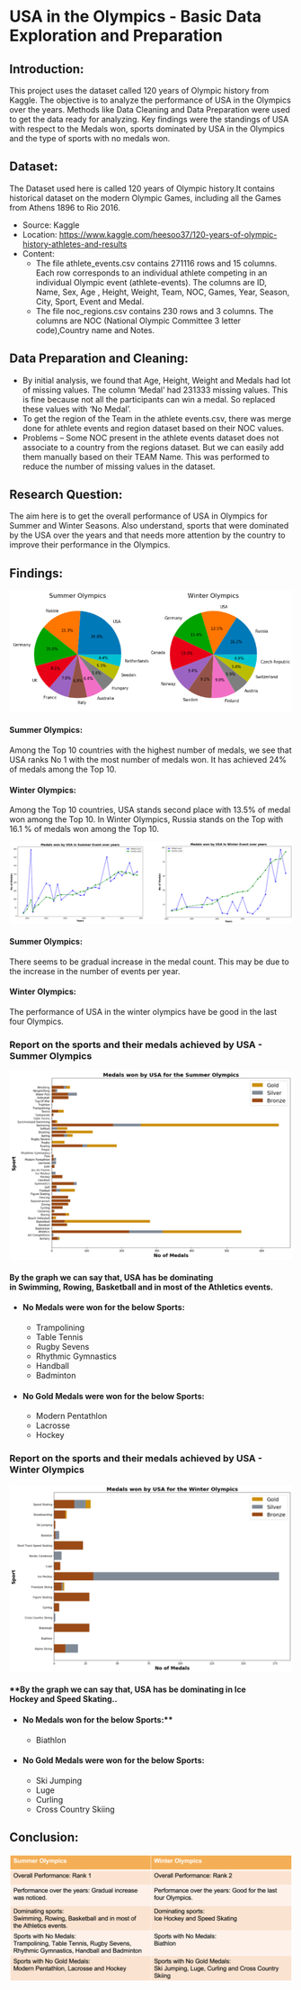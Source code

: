 # USA in the Olympics - Basic Data Exploration and Preparation

## Introduction:
This project uses the dataset called 120 years of Olympic history from
Kaggle. The objective is to analyze the performance of USA in the Olympics over
the years. Methods like Data Cleaning and Data Preparation were used to get the
data ready for analyzing. Key findings were the standings of USA with respect to
the Medals won, sports dominated by USA in the Olympics and the type of sports
with no medals won.

## Dataset:
The Dataset used here is called 120 years of Olympic history.It contains historical dataset on
the modern Olympic Games, including all the Games from Athens 1896 to Rio 2016.
- Source: Kaggle
- Location: https://www.kaggle.com/heesoo37/120-years-of-olympic-history-athletes-and-results
- Content:
     - The file athlete_events.csv contains 271116 rows and 15 columns. Each row corresponds to an
individual athlete competing in an individual Olympic event (athlete-events). The columns are ID,
Name, Sex, Age , Height, Weight, Team, NOC, Games, Year, Season, City, Sport, Event and
Medal.
     - The file noc_regions.csv contains 230 rows and 3 columns. The columns are NOC (National
Olympic Committee 3 letter code),Country name and Notes.

## Data Preparation and Cleaning:

- By initial analysis, we found that Age, Height, Weight and Medals had lot of missing values. The
column ‘Medal’ had 231333 missing values. This is fine because not all the participants can win a
medal. So replaced these values with ‘No Medal’.
- To get the region of the Team in the athlete events.csv, there was merge done for athlete events and
region dataset based on their NOC values.
- Problems – Some NOC present in the athlete events dataset does not associate to a country from the
regions dataset. But we can easily add them manually based on their TEAM Name. This was
performed to reduce the number of missing values in the dataset.

## Research Question:

The aim here is to get the overall performance of USA in Olympics for Summer and Winter Seasons. Also understand, sports that were dominated by the USA over the years and that needs more attention by the country to improve their performance in the Olympics.

## Findings:


![alt tag](charts/pie.png)

#### Summer Olympics:
   Among the Top 10 countries with the highest number of medals, we see that USA ranks No 1 with the most number of medals won. It has achieved 24% of medals among the Top 10.

#### Winter Olympics:
   Among the Top 10 countries, USA stands second place with 13.5% of medal won among the Top 10. In Winter Olympics, Russia stands on the Top with 16.1 % of medals won among the Top 10.
         
         
![alt tag](charts/line_chart.png)

#### Summer Olympics:
   There seems to be gradual increase in the medal count. This may be due to the increase in the number of events per year.

#### Winter Olympics:
   The performance of USA in the winter olympics have be good in the last four Olympics.
   
   
   
   
   
### Report on the sports and their medals achieved by USA - Summer Olympics


![alt tag](charts/bar_summer.png)

   #### **By the graph we can say that, USA has be dominating in Swimming, Rowing, Basketball and in most of the Athletics events.**
   
- #### No Medals were won for the below Sports:
     - Trampolining
     - Table Tennis
     - Rugby Sevens
     - Rhythmic Gymnastics
     - Handball
     - Badminton
     
- #### No Gold Medals were won for the below Sports:
     - Modern Pentathlon
     - Lacrosse
     - Hockey
     
     
     
### Report on the sports and their medals achieved by USA - Winter Olympics

![alt tag](charts/bar_winter.png)

   #### **By the graph we can say that, USA has be dominating in Ice Hockey and Speed Skating..
- #### No Medals won for the below Sports:**
     - Biathlon
     
- #### No Gold Medals were won for the below Sports:
     - Ski Jumping
     - Luge
     - Curling
     - Cross Country Skiing
     
 
## Conclusion:

![alt tag](charts/Conclusion.png)



